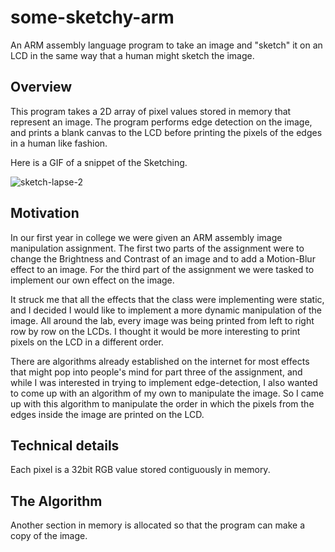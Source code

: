 # some-sketchy-arm
An ARM assembly language program to take an image and "sketch" it on an LCD in the same way that a human might sketch the image.

## Overview
This program takes a 2D array of pixel values stored in memory that represent an image. The program performs edge detection on the image, and prints a blank canvas to the LCD before printing the pixels of the edges in a human like fashion.

Here is a GIF of a snippet of the Sketching.

![sketch-lapse-2](Images/sketch-lapse-2.gif)

## Motivation 
In our first year in college we were given an ARM assembly image manipulation assignment. The first two parts of the assignment were to change the Brightness and Contrast of an image and to add a Motion-Blur effect to an image. For the third part of the assignment we were tasked to implement our own effect on the image.  

  It struck me that all the effects that the class were implementing were static, and I decided I would like to implement a more dynamic manipulation of the image. All around the lab, every image was being printed from left to right row by row on the LCDs. I thought it would be more interesting to print pixels on the LCD in a different order.  
  
  There are algorithms already established on the internet for most effects that might pop into people's mind for part three of the assignment, and while I was interested in trying to implement edge-detection, I also wanted to come up with an algorithm of my own to manipulate the image. So I came up with this algorithm to manipulate the order in which the pixels from the edges inside the image are printed on the LCD.

## Technical details
Each pixel is a 32bit RGB value stored contiguously in memory.

## The Algorithm
Another section in memory is allocated so that the program can make a copy of the image. 
